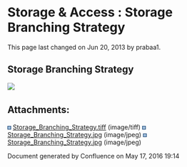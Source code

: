 <span id="title-text"> Storage & Access : Storage Branching Strategy </span>
============================================================================

This page last changed on Jun 20, 2013 by prabaa1.

Storage Branching Strategy
--------------------------

<img src="attachments/56435327/56656334.jpg" class="confluence-embedded-image confluence-content-image-border" />

Attachments:
------------

<img src="images/icons/bullet_blue.gif" width="8" height="8" /> [Storage\_Branching\_Strategy.tiff](attachments/56435327/56656333.tiff) (image/tiff)
<img src="images/icons/bullet_blue.gif" width="8" height="8" /> [Storage\_Branching\_Strategy.jpg](attachments/56435327/56656336.jpg) (image/jpeg)
<img src="images/icons/bullet_blue.gif" width="8" height="8" /> [Storage\_Branching\_Strategy.jpg](attachments/56435327/56656334.jpg) (image/jpeg)

Document generated by Confluence on May 17, 2016 19:14


